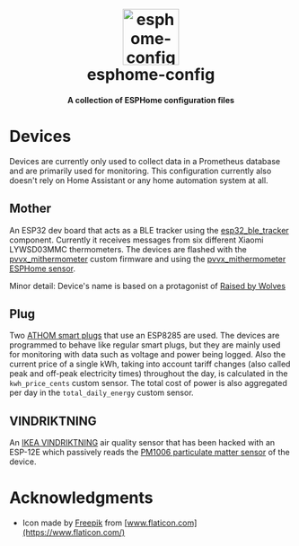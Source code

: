 <h1 align="center">
  <br>
    <a href="https://github.com/giannoug/esphome-config"><img src="https://i.imgur.com/I6v9SDO.png" alt="esphome-config" width="100"></a>
  <br>
    esphome-config
  <br>
</h1>

<h4 align="center">A collection of ESPHome configuration files</h4>

# Devices
Devices are currently only used to collect data in a Prometheus database and are primarily used for monitoring. This configuration currently also doesn't rely on Home Assistant or any home automation system at all.

## Mother
An ESP32 dev board that acts as a BLE tracker using the [esp32_ble_tracker](https://esphome.io/components/esp32_ble_tracker.html) component. Currently it receives messages from six different Xiaomi LYWSD03MMC thermometers. The devices are flashed with the [pvvx_mithermometer](https://github.com/airy10/pvvx_mithermometer) custom firmware and using the [pvvx_mithermometer ESPHome sensor](https://esphome.io/components/sensor/xiaomi_ble.html#lywsd03mmc).

Minor detail: Device's name is based on a protagonist of [Raised by Wolves](https://www.imdb.com/title/tt9170108/)

## Plug
Two [ATHOM smart plugs](https://www.aliexpress.com/item/1005002984938182.html) that use an ESP8285 are used. The devices are programmed to behave like regular smart plugs, but they are mainly used for monitoring with data such as voltage and power being logged. Also the current price of a single kWh, taking into account tariff changes (also called peak and off-peak electricity times) throughout the day, is calculated in the `kwh_price_cents` custom sensor. The total cost of power is also aggregated per day in the `total_daily_energy` custom sensor.

## VINDRIKTNING
An [IKEA VINDRIKTNING](https://www.ikea.com/us/en/p/vindriktning-air-quality-sensor-60515911/) air quality sensor that has been hacked with an ESP-12E which passively reads the [PM1006 particulate matter sensor](https://esphome.io/components/sensor/pm1006.html) of the device.

# Acknowledgments
* Icon made by [Freepik](https://www.flaticon.com/authors/freepik) from [www.flaticon.com](https://www.flaticon.com/)
